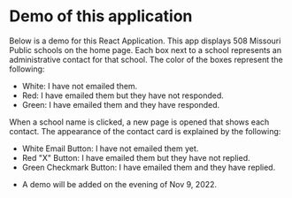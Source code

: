 # Demo of this application

Below is a demo for this React Application. This app displays 508 Missouri Public schools on the home page. Each box next to a school represents an administrative contact for that school. The color of the boxes represent the following: 
- White: I have not emailed them.
- Red: I have emailed them but they have not responded.
- Green: I have emailed them and they have responded.

When a school name is clicked, a new page is opened that shows each contact. The appearance of the contact card is explained by the following:
- White Email Button: I have not emailed them yet.
- Red "X" Button: I have emailed them but they have not replied.
- Green Checkmark Button: I have emailed them and they have replied.

* A demo will be added on the evening of Nov 9, 2022.